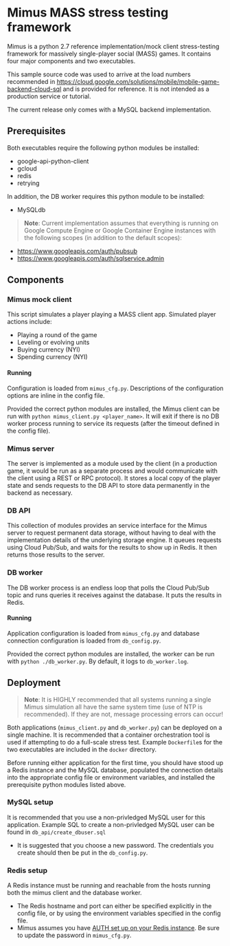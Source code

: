 # Mimus MASS stress testing framework

Mimus is a python 2.7 reference implementation/mock client stress-testing
framework for massively single-player social (MASS) games.  It contains
four major components and two executables.

This sample source code was used to arrive at the load numbers 
recommended in 
https://cloud.google.com/solutions/mobile/mobile-game-backend-cloud-sql and
is provided for reference.  It is not intended as a production service 
or tutorial.

The current release only comes with a MySQL backend implementation.

## Prerequisites

Both executables require the following python modules be installed:
 - google-api-python-client
 - gcloud
 - redis
 - retrying

In addition, the DB worker requires this python module to be installed:
 - MySQLdb

> **Note**: Current implementation assumes that everything is running on Google
> Compute Engine or Google Container Engine instances with the following scopes
> (in addition to the default scopes):
 - https://www.googleapis.com/auth/pubsub
 - https://www.googleapis.com/auth/sqlservice.admin

## Components

### Mimus mock client

This script simulates a player playing a MASS client app.
Simulated player actions include:

* Playing a round of the game
* Leveling or evolving units
* Buying currency (NYI)
* Spending currency (NYI)

#### Running

Configuration is loaded from `mimus_cfg.py`. Descriptions of the configuration
options are inline in the config file.

Provided the correct python modules are installed, the Mimus client can be run
with `python mimus_client.py <player_name>`.  It will exit if there is no DB worker
process running to service its requests (after the timeout defined in the config file).

### Mimus server

The server is implemented as a module used by the client (in a production
game, it would be run as a separate process and would communicate with the
client using a REST or RPC protocol).  It stores a local copy of the player state
and sends requests to the DB API to store data permanently in the backend as
necessary.

### DB API

This collection of modules provides an service interface for the Mimus server
to request permanent data storage, without having to deal with the
implementation details of the underlying storage engine. It queues requests
using Cloud Pub/Sub, and waits for the results to show up in Redis. It
then returns those results to the server.

### DB worker

The DB worker process is an endless loop that polls the Cloud Pub/Sub topic and
runs queries it receives against the database.  It puts the results in Redis.

#### Running

Application configuration is loaded from `mimus_cfg.py` and database connection
configuration is loaded from `db_config.py`.

Provided the correct python modules are installed, the worker can be run
with `python ./db_worker.py`.  By default, it logs to `db_worker.log`.


## Deployment

> **Note**: It is HIGHLY recommended that all systems running a single Mimus
> simulation all have the same system time (use of NTP is recommended).  If they
> are not, message processing errors can occur!

Both applications (`mimus_client.py` and `db_worker.py`) can be deployed on a
single machine.  It is recommended that a container orchestration tool is used
if attempting to do a full-scale stress test. Example `Dockerfile`s for the two
executables are included in the `docker` directory.

Before running either application for the first time, you should have stood up a
Redis instance and the MySQL database, populated the connection details into the
appropriate config file or environment variables, and installed the prerequisite
python modules listed above.

### MySQL setup

It is recommended that you use a non-privledged MySQL user for this application.
Example SQL to create a non-privledged MySQL user can be found in `db_api/create_dbuser.sql`
- It is suggested that you choose a new password.  The credentials you create
should then be put in the `db_config.py`.

### Redis setup

A Redis instance must be running and reachable from the hosts running both the
mimus client and the database worker.
- The Redis hostname and port can either be specified explicitly in the config file, or by using the environment variables specified in the config file.
- Mimus assumes you have [AUTH set up on your Redis instance](http://redis.io/commands/AUTH). Be sure to update the password in `mimus_cfg.py`.
